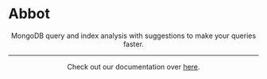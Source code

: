 # Abbot

<p align="center">MongoDB query and index analysis with suggestions to make your queries faster.</p>

---

<p align="center">Check out our documentation over <a href="https://abbot.wheredevs.dev">here</a>.</p>

